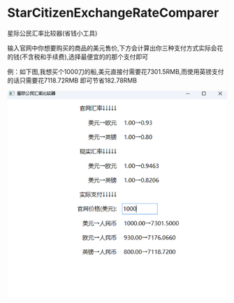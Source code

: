 # StarCitizenExchangeRateComparer

星际公民汇率比较器(省钱小工具)

输入官网中你想要购买的商品的美元售价,下方会计算出你三种支付方式实际会花的钱(不含税和手续费),选择最便宜的的那个支付即可

例：如下图,我想买个1000刀的船,美元直接付需要花7301.5RMB,而使用英镑支付的话只需要花7118.72RMB 即可节省182.78RMB

![img.png](img.png)